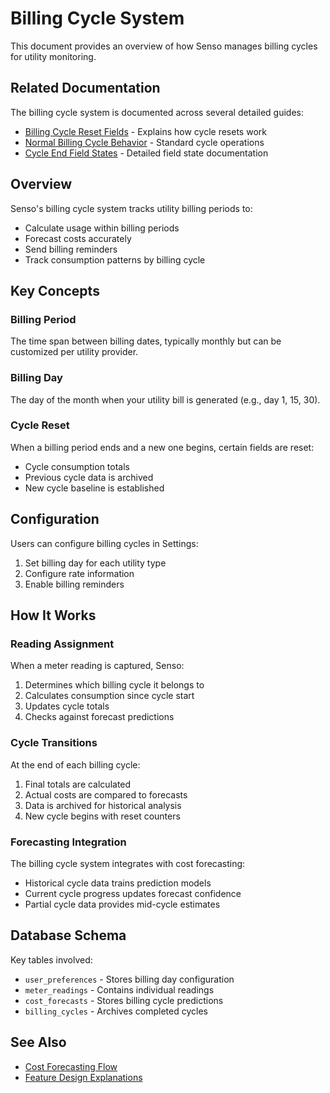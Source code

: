 # Billing Cycle System

This document provides an overview of how Senso manages billing cycles for utility monitoring.

## Related Documentation

The billing cycle system is documented across several detailed guides:

- [Billing Cycle Reset Fields](billing-cycle-reset-fields.md) - Explains how cycle resets work
- [Normal Billing Cycle Behavior](billing-cycle-behavior.md) - Standard cycle operations
- [Cycle End Field States](cycle-end-field-states.md) - Detailed field state documentation

## Overview

Senso's billing cycle system tracks utility billing periods to:
- Calculate usage within billing periods
- Forecast costs accurately
- Send billing reminders
- Track consumption patterns by billing cycle

## Key Concepts

### Billing Period
The time span between billing dates, typically monthly but can be customized per utility provider.

### Billing Day
The day of the month when your utility bill is generated (e.g., day 1, 15, 30).

### Cycle Reset
When a billing period ends and a new one begins, certain fields are reset:
- Cycle consumption totals
- Previous cycle data is archived
- New cycle baseline is established

## Configuration

Users can configure billing cycles in Settings:
1. Set billing day for each utility type
2. Configure rate information
3. Enable billing reminders

## How It Works

### Reading Assignment
When a meter reading is captured, Senso:
1. Determines which billing cycle it belongs to
2. Calculates consumption since cycle start
3. Updates cycle totals
4. Checks against forecast predictions

### Cycle Transitions
At the end of each billing cycle:
1. Final totals are calculated
2. Actual costs are compared to forecasts
3. Data is archived for historical analysis
4. New cycle begins with reset counters

### Forecasting Integration
The billing cycle system integrates with cost forecasting:
- Historical cycle data trains prediction models
- Current cycle progress updates forecast confidence
- Partial cycle data provides mid-cycle estimates

## Database Schema

Key tables involved:
- `user_preferences` - Stores billing day configuration
- `meter_readings` - Contains individual readings
- `cost_forecasts` - Stores billing cycle predictions
- `billing_cycles` - Archives completed cycles

## See Also

- [Cost Forecasting Flow](cost-forecasting-flow.md)
- [Feature Design Explanations](feature-design.md)
